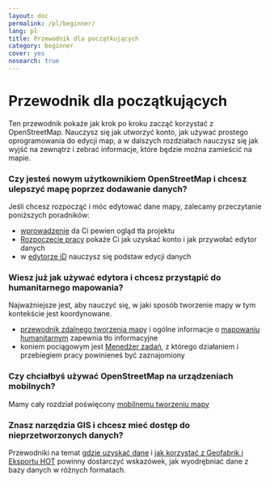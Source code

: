 ```yaml
---
layout: doc
permalink: /pl/beginner/
lang: pl
title: Przewodnik dla początkujących
category: beginner
cover: yes
nosearch: true
---
```


Przewodnik dla początkujących
================


Ten przewodnik pokaże jak krok po kroku zacząć korzystać z OpenStreetMap. Nauczysz się 
jak utworzyć konto, jak używać prostego oprogramowania do edycji map, a w dalszych rozdziałach nauczysz się jak wyjść na zewnątrz
i zebrać informacje, które będzie można zamieścić na mapie. 

### Czy jesteś nowym użytkownikiem OpenStreetMap i chcesz ulepszyć mapę poprzez dodawanie danych?

Jeśli chcesz rozpocząć i móc edytować dane mapy, zalecamy przeczytanie poniższych poradników:
- [wprowadzenie](/pl/beginner/introduction/) da Ci pewien ogląd tła projektu
- [Rozpoczęcie pracy](/pl/beginner/start-osm/) pokaże Ci jak uzyskać konto i jak przywołać edytor danych
- w [edytorze iD](/pl/beginner/id-editor/) nauczysz się podstaw edycji danych


### Wiesz już jak używać edytora i chcesz przystąpić do humanitarnego mapowania?

Najważniejsze jest, aby nauczyć się, w jaki sposób tworzenie mapy w tym kontekście jest koordynowane.
- [przewodnik zdalnego tworzenia mapy](/pl/coordination/HOT-Remote-Response-Guide/) i ogólne informacje o [mapowaniu humanitarnym](/pl/coordination/humanitarian/) zapewnia tło informacyjne
- koniem pociągowym jest [Menedżer zadań](/pl/coordination/tasking-manager3/), z którego działaniem i przebiegiem pracy powinieneś być zaznajomiony

### Czy chciałbyś używać OpenStreetMap na urządzeniach mobilnych?

Mamy cały rozdział poświęcony [mobilnemu tworzeniu mapy](/pl/mobile-mapping/)


### Znasz narzędzia GIS i chcesz mieć dostęp do nieprzetworzonych danych?

Przewodniki na temat [gdzie uzyskać dane](/pl/osm-data/getting-data/) i [jak korzystać z Geofabrik i Eksportu HOT](/pl/osm-data/geofabrik-and-hot-export/) powinny dostarczyć wskazówek, jak wyodrębniać dane z bazy danych w różnych formatach.